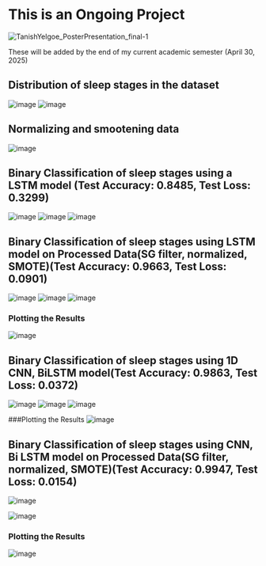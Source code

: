 # This is an Ongoing Project
![TanishYelgoe_PosterPresentation_final-1](https://github.com/user-attachments/assets/43aa10aa-d196-44e3-8cd3-f50f96fb8295)


These will be added by the end of my current academic semester (April 30, 2025)

## Distribution of sleep stages in the dataset
![image](https://github.com/user-attachments/assets/f2e90cac-b611-4aed-af8f-f4262125406b)
![image](https://github.com/user-attachments/assets/ecc4393b-b453-48dd-a409-621c17217cf0)


##  Normalizing and smootening data
![image](https://github.com/user-attachments/assets/6149a92a-3894-485b-8f47-73b2682d1868)


## Binary Classification of sleep stages using a LSTM model (Test Accuracy: 0.8485, Test Loss: 0.3299)
![image](https://github.com/user-attachments/assets/3f821de7-c8c5-4888-9fe0-e9f1d981c658)
![image](https://github.com/user-attachments/assets/c13731d1-5d22-4e40-a6d1-0ec86ea8eab1)
![image](https://github.com/user-attachments/assets/8a4d78c1-0cbe-4a33-a5ee-7e1fd03cc679)

## Binary Classification of sleep stages using LSTM model on Processed Data(SG filter, normalized, SMOTE)(Test Accuracy: 0.9663, Test Loss: 0.0901)

![image](https://github.com/user-attachments/assets/2415b837-37a2-4168-85bc-02e19e80c6fd)
![image](https://github.com/user-attachments/assets/8b73d6b6-4238-4a66-a20e-c937bcdcf949)
![image](https://github.com/user-attachments/assets/bff51e24-92b4-4156-ace7-583a2ba93d27)

### Plotting the Results
![image](https://github.com/user-attachments/assets/6a06bd2d-9985-4833-a784-0bf135eacffa)

## Binary Classification of sleep stages using 1D CNN, BiLSTM model(Test Accuracy: 0.9863, Test Loss: 0.0372)
![image](https://github.com/user-attachments/assets/6da07e81-50a2-46df-9f41-c3641a5454d5)
![image](https://github.com/user-attachments/assets/1f993dde-1026-4b18-a5a7-8d28cf4d459b)
![image](https://github.com/user-attachments/assets/ce943438-273c-4d3a-a29a-2e869983bead)

###Plotting the Results
![image](https://github.com/user-attachments/assets/e5b64110-0bb0-4f2b-8b71-7eb0e49d0dc0)


## Binary Classification of sleep stages using CNN, Bi LSTM model on Processed Data(SG filter, normalized, SMOTE)(Test Accuracy: 0.9947, Test Loss: 0.0154)

![image](https://github.com/user-attachments/assets/98f47447-ee6a-407a-ab1d-fa6d35f6c2bf)


![image](https://github.com/user-attachments/assets/3e5d8ec8-0bc2-4e00-ae48-a18286a5ce24)

### Plotting the Results
![image](https://github.com/user-attachments/assets/0ce509f9-b38f-4210-849e-9eaa4073bcbb)




